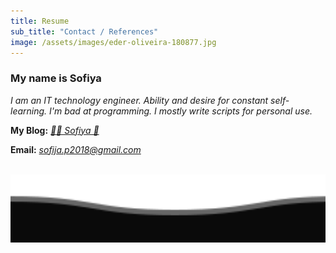 ```yaml
---
title: Resume
sub_title: "Contact / References"
image: /assets/images/eder-oliveira-180877.jpg
---
```


### My name is Sofiya

_I am an IT technology engineer. Ability and desire for constant self-learning. I'm bad at programming. I mostly write scripts for personal use._

**My Blog:** _[🌸🐳 Sofiya 👋](https://sofi2025-cpu.github.io/)_

**Email:** _<sofija.p2018@gmail.com>_


<a id="footer"></a>  
<img src="https://github.com/sofijacom/sofijacom.github.io/blob/6d31a6afda1767a2eb2349760336f89ce686d5d6/assets/images/footer.svg" width="700" />

